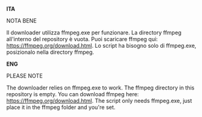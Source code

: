 <b>ITA</b>

NOTA BENE

Il downloader utilizza ffmpeg.exe per funzionare. La directory ffmpeg all'interno del repository è vuota. Puoi scaricare ffmpeg qui: https://ffmpeg.org/download.html. Lo script ha bisogno solo di ffmpeg.exe, posizionalo nella directory ffmpeg.

<b>ENG</b>

PLEASE NOTE

The downloader relies on ffmpeg.exe to work. The ffmpeg directory in this repository is empty. You can download ffmpeg here: https://ffmpeg.org/download.html.
The script only needs ffmpeg.exe, just place it in the ffmpeg folder and you're set.
